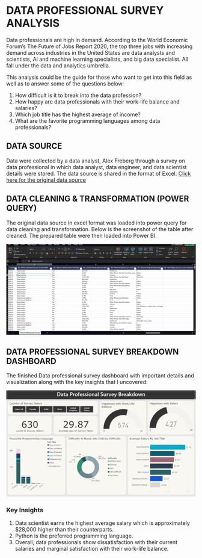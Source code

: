 # DATA PROFESSIONAL SURVEY ANALYSIS

Data professionals are high in demand. According to the World Economic Forum’s The Future of Jobs Report 2020, the top three jobs with increasing demand across industries in the United States are data analysts and scientists, AI and machine learning specialists, and big data specialist. All fall under the data and analytics umbrella.

This analysis could be the guide for those who want to get into this field as well as to answer some of the questions below:

1. How difficult is it to break into the data profession?
2. How happy are data professionals with their work-life balance and salaries?
3. Which job title has the highest average of income?
4. What are the favorite programming languages among data professionals?


## DATA SOURCE 

Data were collected by a data analyst, Alex Freberg through a survey on data professional in which data analyst, data engineer, and data scientist details were stored. The data source is shared in the format of Excel.
[Click here for the original data source](https://github.com/AlexTheAnalyst/Power-BI/blob/main/Power%20BI%20-%20Final%20Project.xlsx)


## DATA CLEANING & TRANSFORMATION (POWER QUERY)

The original data source in excel format was loaded into power query for data cleaning and transformation. Below is the screenshot of the table after cleaned. The prepared table were then loaded into Power BI.

![](https://github.com/munirauni/Data_Professional_Survey_Analysis/blob/main/docs/assets/Cleaned%20Table.png)  



## DATA PROFESSIONAL SURVEY BREAKDOWN DASHBOARD

The finished Data professional survey dashboard with important details and visualization along with the key insights that I uncovered:

![](https://github.com/munirauni/Data_Professional_Survey_Analysis/blob/main/docs/assets/Data%20Professional%20Survey%20Breakdown.png)


### Key Insights
1. Data scientist earns the highest average salary which is approximately $28,000 higher than their counterparts.
2. Python is the preferred programming language.
3. Overall, data professionals show dissatisfaction with their current salaries and marginal satisfaction with their work-life balance.
